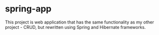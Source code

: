 # spring-app

This project is web application that has the same functionality as my other project - CRUD, but rewritten using Spring and Hibernate frameworks.
